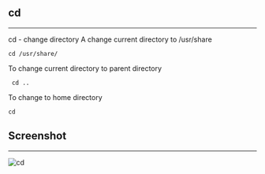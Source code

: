 ## cd

**********

cd - change directory
A
change current directory to /usr/share

`````
cd /usr/share/
```````````````
To change current directory to parent directory

`````
 cd ..
``````````

To change to home directory

````
cd
`````````
## Screenshot
***************

![cd](screenshot/cd.jpg)


